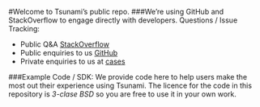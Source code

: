 #Welcome to Tsunami’s public repo.
###We’re using GitHub and StackOverflow to engage directly with developers.
Questions / Issue Tracking:
* Public Q&A [StackOverflow](http://stackoverflow.com/questions/tagged/tsunami)
* Public enquiries to us [GitHub](https://github.com/Tsunami-ide/public/issues)
* Private enquiries to us at [cases](cases@tsunami.fogbugz.com)

###Example Code / SDK:
We provide code here to help users make the most out their experience using Tsunami. The licence for the code in this repository is *3-clase BSD* so you are free to use it in your own work.
